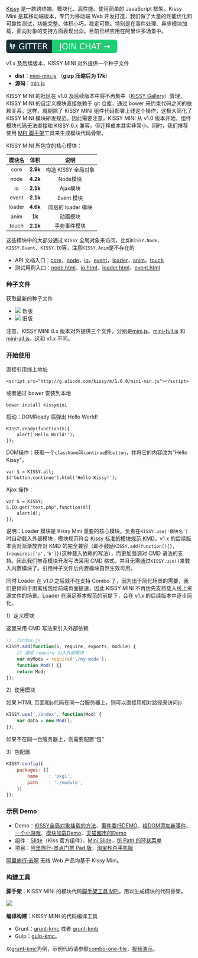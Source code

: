 

[Kissy](http://docs.kissyui.com/) 是一款跨终端、模块化、高性能、使用简单的 JavaScript 框架。Kissy Mini 是其移动端版本，专门为移动端 Web 开发打造，我们做了大量的性能优化和可靠性测试，功能完整、体积小巧，稳定可靠。特别是在事件处理、异步模块加载、面向对象的支持方面表现出众。目前已经应用在阿里许多场景中。

<span class="gitter">[![](/images/gitter.svg)](https://gitter.im/kissymini?utm_source=share-link&utm_medium=link&utm_campaign=share-link)</span>

v1.x 及后续版本，KISSY MINI 对外提供一个种子文件

- **dist**：[mini-min.js](http://g.alicdn.com/kissy/m/1.0.0/mini-min.js) （**gizp 压缩后为 17k**）
- **源码**：[min.js](http://g.alicdn.com/kissy/m/1.0.0/mini.js)

KISSY MINI 的社区在 v1.0 及后续版本中将不再集中（[KISSY Gallery](http://kpm.taobao.net/)）管理，KISSY MINI 的自定义模块直接依赖于 git 仓库，通过 bower 来约束代码之间的依赖关系。这样，就剔除了 KISSY MINI 组件代码部署上线这个操作，这极大简化了 KISSY MINI 模块研发规范。因此需要注意，KISSY MINI 从 v1.0 版本开始，组件模块代码无法直接和 KISSY 6.x 兼容，但迁移成本其实非常小。同时，我们推荐使用 [MPI 脚手架](http://github.com/jayli/generator-mpi)工具来生成模块代码骨架。

KISSY MINI 所包含的核心模块：

| 模块名                 | 体积      | 说明			|
|:--------------------:|:--------------------:|:--------------------:|
| core             | **2.9k** | 构造 KISSY 全局对象  |
| node			| **4.2k** |Node模块   |
| io		| **2.1k** |Ajax模块   |
| event			| **2.1k** |Event 模块   |
| loader			| **4.6k**  |简版的 loader 模块	|
| anim			| **1k**			|动画模块   |
| touch 			| **2.1k**			|手势事件模块|

这些模块中的大部分通过 `KISSY` 全局对象来访问，比如`KISSY.Node`、`KISSY.Event`、`KISSY.IO`等，注意`KISSY.Anim`是不存在的

- API 文档入口：[core](./docs/core.html)，[node](./docs/node.html)，[io](./docs/io.html)，[event](./docs/event.html)，[loader](./docs/loader.html)，[anim](./docs/anim.html)，[touch](./docs/touch.html)
- 测试用例入口：[node.html](./tests/node.html)、[io.html](./tests/io.html)、[loader.html](./tests/loader.html)、[event.html](./tests/event.html)

### 种子文件

获取最新的种子文件 

- <a href="http://g.alicdn.com/kissy/m/1.0.0/mini-min.js" style="background:none" >![](https://img.shields.io/badge/kissy%20mini-1.0.0-green.svg)</a> 新版 
- <a href="http://g.alicdn.com/kissy/m/0.3.11/mini-full-min.js" style="background:none">![](https://img.shields.io/badge/kissy%20mini-0.3.11-orange.svg)</a> 旧版

注意，KISSY MINI 0.x 版本对外提供三个文件，分别是[mini.js](http://g.alicdn.com/kissy/m/0.3.11/mini-min.js)、[mini-full.js](http://g.alicdn.com/kissy/m/0.3.11/mini-full-min.js) 和 [mini-all.js](http://g.alicdn.com/kissy/m/0.3.11/mini-all-min.js)。这和 v1.x 不同。

### 开始使用

直接引用线上地址

	<script src="http://g.alicdn.com/kissy/m/1.0.0/mini-min.js"></script>

或者通过 bower 安装到本地

	bower install kissymini

启动：DOMReady 后弹出 Hello World!

	KISSY.ready(function(S){
	    alert('Hello World!');
	});

DOM操作：获取一个`className`叫`continue`的`button`，并将它的内容改为"Hello Kissy"。

	var $ = KISSY.all;
	$('button.continue').html('Hello Kissy!');

Ajax 操作：

	var S = KISSY;
	S.IO.get("test.php",function(d){
		alert(d);
	});

说明：Loader 模块是 Kissy Mini 重要的核心模块，负责在`KISSY.use('模块名')`时自动载入外部模块，模块规范符合 [Kissy 标准的模块规范 KMD](http://docs.kissyui.com/1.4/docs/html/guideline/kmd.html)。v1.x 的后续版本会对渐渐放弃对 KMD 的完全兼容（即不鼓励`KISSY.add(function(){},{requires:['a','b']})`这种载入依赖的写法），而更加强调对 CMD 语法的支持。因此我们推荐模块开发写法采用 CMD 格式。并且无需通过`KISSY.use()`来载入内置模块了。引用种子文件后内置模块自然生效可用。

同时 Loader 在 v1.0 之后就不在支持 Combo 了，因为出于简化场景的需要，我们更倾向于用离线包给前端页面提速，因此 KISSY MINI 不再优先支持载入线上资源文件的场景。Loader 在满足基本规范的前提下，会在 v1.x 的后续版本中逐步简化。

1）定义模块

这里采用 CMD 写法来引入外部依赖

``` javascript
// ./index.js
KISSY.add(function(S, require, exports, module) {
	// 通过 require 引入外部模块
	var myMode = require('./my-mode');
    function Mod() {}
    return Mod;
});
```

2）使用模块

如果 HTML 页面和js代码在同一台服务器上，则可以直接用相对路径来访问js

``` javascript
KISSY.use('./index', function(Mod) {
    var data = new Mod();
});

```

如果不在同一台服务器上，则需要配置“包”

3）包配置

``` javascript
KISSY.config({
    packages: [{
        name    : 'pkg1',
        path    : './module',
    }]
});
```

### 示例 Demo

- Demo：[KISSY全局对象挂载的方法](./demo/api/kissy-api.html)、[事件委托DEMO](./demo/dump/delegate.html)、[给DOM添加新事件](./demo/dump/fx.html)、[一个小游戏](./demo/game/index.html)、[模块加载Demo](./demo/modules-loader/index.html)、[天猫超市的Demo](./demo/slide_and_lazyload/index.html)
- 组件：[Slide](http://kissygalleryteam.github.io/slide/1.3/demo/index.html)（Kiss 官方组件）、[Mini Slide](/demo/slide/index.htm)、[仿 Path 的环状菜单](/demo/ringnav/index.htm)
- 项目：[阿里旅行-景点门票 Pad 版](http://h5.m.taobao.com/trip/ticket/pad/search/index.html?ttid=703628@taobao_ipad_4.0)，[淘宝秒杀手机版](http://wapp.m.taobao.com/mseckill/index.html?host=h5.m.taobao.com)

[阿里旅行·去啊](http://h5.m.taobao.com/trip/home/index.html) 无线 Web 产品均基于 Kissy Mini。

### 构建工具

**脚手架**：KISSY MINI 的模块代码[脚手架工具 MPI](http://github.com/jayli/generator-mpi)，用以生成模块的代码骨架。

<img src="http://gw.alicdn.com/tps/TB13sGbJXXXXXbaXVXXXXXXXXXX-360-196.png" width="200" />

**编译构建**：KISSY MINI 的代码编译工具

- Grunt：[grunt-kmc](https://github.com/daxingplay/grunt-kmc) 或者 [grunt-kmb](https://www.npmjs.com/package/grunt-kmb)
- Gulp：[gulp-kmc](https://www.npmjs.com/package/gulp-kmc)。

以[grunt-kmc](https://github.com/daxingplay/grunt-kmc)为例，示例代码请参照[combo-one-file](https://github.com/daxingplay/grunt-kmc/tree/master/example/combo-one-file)，[视频演示](http://asciinema.org/a/6732)。
